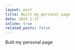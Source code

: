 ```yaml
---
layout: post
title: Built my personal page
date: 2025-1-17
inline: true
related_posts: false
---
```

Built my personal page
